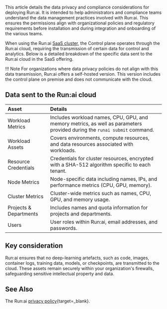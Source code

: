 
  
This article details the data privacy and compliance considerations for deploying Run:ai. It is intended to help administrators and compliance teams understand the data management practices involved with Run:ai. This ensures the permissions align with organizational policies and regulatory requirements before installation and during integration and onboarding of the various teams.

When using the Run:ai [SaaS cluster](../admin/runai-setup/installation-types.md), the Control plane operates through the Run:ai cloud, requiring the transmission of certain data for control and analytics. Below is a detailed breakdown of the specific data sent to the Run:ai cloud in the SaaS offering.

!!! Note
    For organizations where data privacy policies do not align with this data transmission, Run:ai offers a self-hosted version. This version includes the control plane on premise and does not communicate with the cloud.

## Data sent to the Run:ai cloud

| Asset | Details |
| :---- | :---- |
| Workload Metrics | Includes workload names, CPU, GPU, and memory metrics, as well as parameters provided during the `runai submit` command. |
| Workload Assets | Covers environments, compute resources, and data resources associated with workloads. |
| Resource Credentials | Credentials for cluster resources, encrypted with a SHA-512 algorithm specific to each tenant. |
| Node Metrics | Node-specific data including names, IPs, and performance metrics (CPU, GPU, memory). |
| Cluster Metrics | Cluster-wide metrics such as names, CPU, GPU, and memory usage. |
| Projects & Departments | Includes names and quota information for projects and departments. |
| Users | User roles within Run:ai, email addresses, and passwords. |

## Key consideration

Run:ai ensures that no deep-learning artefacts, such as code, images, container logs, training data, models, or checkpoints, are transmitted to the cloud. These assets remain securely within your organization's firewalls, safeguarding sensitive intellectual property and data.  


## See Also

The Run:ai [privacy policy](https://www.run.ai/privacy/){target=_blank}. 